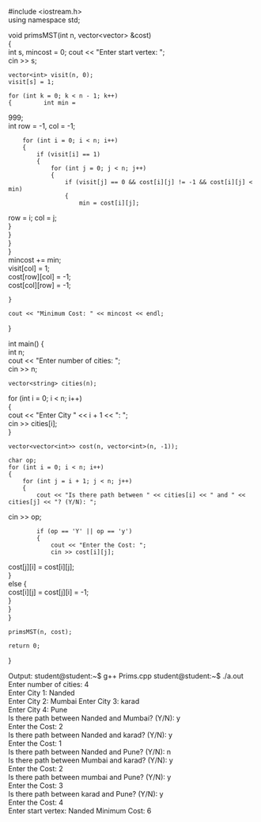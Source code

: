 #include <iostream.h>  
using namespace std;  
  
void primsMST(int n, vector<vector<int>> &cost)  
{  
    int s, mincost = 0;     cout << 
"Enter start vertex: ";  
    cin >> s;  
  
    vector<int> visit(n, 0);  
    visit[s] = 1;  
  
    for (int k = 0; k < n - 1; k++)  
    {         int min = 
999;  
        int  row = -1, col = -1;  
  
        for (int i = 0; i < n; i++)  
        {  
            if (visit[i] == 1)  
            {  
                for (int j = 0; j < n; j++)  
                {  
                    if (visit[j] == 0 && cost[i][j] != -1 && cost[i][j] < min)  
                    {  
                        min = cost[i][j];                         
row = i;                         col = j;  
                    }  
                }  
            }  
        }  
            mincost += min;             
visit[col] = 1;             
cost[row][col] = -1;             
cost[col][row] = -1;  
          
    }  
  
    cout << "Minimum Cost: " << mincost << endl;  
}  
  
  
  
int main() {  
    int n;  
    cout << "Enter number of cities: ";  
    cin >> n;  
  
    vector<string> cities(n);     
for (int i = 0; i < n; i++)  
    {  
        cout << "Enter City " << i + 1 << ": ";  
        cin >> cities[i];  
    }  
  
    vector<vector<int>> cost(n, vector<int>(n, -1));  
  
    char op;  
    for (int i = 0; i < n; i++)  
    {  
        for (int j = i + 1; j < n; j++)  
        {  
            cout << "Is there path between " << cities[i] << " and " << cities[j] << "? (Y/N): ";             
cin >> op;  
  
            if (op == 'Y' || op == 'y')  
            {  
                cout << "Enter the Cost: ";  
                cin >> cost[i][j];                 
cost[j][i] = cost[i][j];  
            }             
else             {  
                cost[i][j] = cost[j][i] = -1;  
            }  
        }  
    }  
  
    primsMST(n, cost);  
  
    return 0;  
}  
  
Output: student@student:~$ g++ 
Prims.cpp student@student:~$ 
./a.out Enter number of cities: 4  
Enter City 1: Nanded  
Enter City 2: Mumbai 
Enter City 3: karad  
Enter City 4: Pune  
Is there path between Nanded and Mumbai? (Y/N): y  
Enter the Cost: 2  
Is there path between Nanded and karad? (Y/N): y  
Enter the Cost: 1  
Is there path between Nanded and Pune? (Y/N): n  
Is there path between Mumbai and karad? (Y/N): y  
Enter the Cost: 2  
Is there path between mumbai and Pune? (Y/N): y  
Enter the Cost: 3  
Is there path between karad and Pune? (Y/N): y  
Enter the Cost: 4  
Enter start vertex: Nanded 
Minimum Cost: 6  
